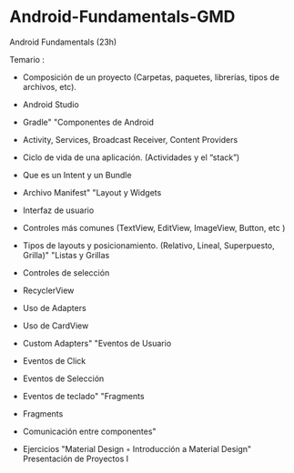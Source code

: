 # Android-Fundamentals-GMD
Android Fundamentals (23h)

Temario : 

- Composición de un proyecto (Carpetas, paquetes, librerías, tipos de archivos, etc).
- Android Studio
- Gradle"
"Componentes de Android

- Activity, Services, Broadcast Receiver, Content Providers
 - Ciclo de vida de una aplicación. (Actividades y el “stack”)
 - Que es un Intent y un Bundle
 - Archivo Manifest"
"Layout y Widgets

 - Interfaz de usuario
 - Controles más comunes (TextView, EditView, ImageView, Button, etc )
 - Tipos de layouts y posicionamiento. (Relativo, Lineal, Superpuesto, Grilla)"
"Listas y Grillas

- Controles de selección 
- RecyclerView
- Uso de Adapters
- Uso de CardView
- Custom Adapters"
"Eventos de Usuario

- Eventos de Click
- Eventos de Selección
- Eventos de teclado"
"Fragments
- Fragments
- Comunicación entre componentes"
- Ejercicios
"Material Design
◦ Introducción a Material Design"
Presentación de Proyectos I
